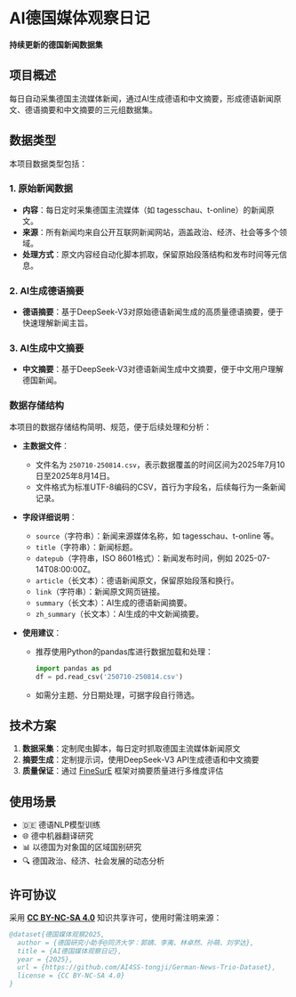 # AI德国媒体观察日记

**持续更新的德国新闻数据集**  

## 项目概述

每日自动采集德国主流媒体新闻，通过AI生成德语和中文摘要，形成德语新闻原文、德语摘要和中文摘要的三元组数据集。

## 数据类型

本项目数据类型包括：

### 1. 原始新闻数据

- **内容**：每日定时采集德国主流媒体（如 tagesschau、t-online）的新闻原文。
- **来源**：所有新闻均来自公开互联网新闻网站，涵盖政治、经济、社会等多个领域。
- **处理方式**：原文内容经自动化脚本抓取，保留原始段落结构和发布时间等元信息。

### 2. AI生成德语摘要

- **德语摘要**：基于DeepSeek-V3对原始德语新闻生成的高质量德语摘要，便于快速理解新闻主旨。

### 3. AI生成中文摘要

- **中文摘要**：基于DeepSeek-V3对德语新闻生成中文摘要，便于中文用户理解德国新闻。

### 数据存储结构

本项目的数据存储结构简明、规范，便于后续处理和分析：

- **主数据文件**：
  - 文件名为 `250710-250814.csv`，表示数据覆盖的时间区间为2025年7月10日至2025年8月14日。
  - 文件格式为标准UTF-8编码的CSV，首行为字段名，后续每行为一条新闻记录。

- **字段详细说明**：
  - `source`（字符串）：新闻来源媒体名称，如 tagesschau、t-online 等。
  - `title`（字符串）：新闻标题。
  - `datepub`（字符串，ISO 8601格式）：新闻发布时间，例如 2025-07-14T08:00:00Z。
  - `article`（长文本）：德语新闻原文，保留原始段落和换行。
  - `link`（字符串）：新闻原文网页链接。
  - `summary`（长文本）：AI生成的德语新闻摘要。
  - `zh_summary`（长文本）：AI生成的中文新闻摘要。

- **使用建议**：
  - 推荐使用Python的pandas库进行数据加载和处理：

    ```python
    import pandas as pd
    df = pd.read_csv('250710-250814.csv')
    ```

  - 如需分主题、分日期处理，可据字段自行筛选。

## 技术方案

1. **数据采集**：定制爬虫脚本，每日定时抓取德国主流媒体新闻原文
2. **摘要生成**：定制提示词，使用DeepSeek-V3 API生成德语和中文摘要
3. **质量保证**：通过 [FineSurE](https://github.com/DISL-Lab/FineSurE-ACL24) 框架对摘要质量进行多维度评估

## 使用场景

- 🇩🇪 德语NLP模型训练
- 🌐 德中机器翻译研究
- 📊 以德国为对象国的区域国别研究
- 🔍 德国政治、经济、社会发展的动态分析

## 许可协议
采用 [**CC BY-NC-SA 4.0**](https://creativecommons.org/licenses/by-nc-sa/4.0/) 知识共享许可，使用时需注明来源：
```bibtex
@dataset{德国媒体观察2025,
  author = {德国研究小助手@同济大学：郭婧、李夷、林卓然、孙萌、刘学达},
  title = {AI德国媒体观察日记},
  year = {2025},
  url = {https://github.com/AI4SS-tongji/German-News-Trio-Dataset},
  license = {CC BY-NC-SA 4.0}
}
```
